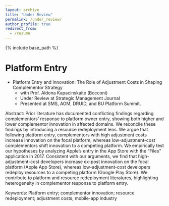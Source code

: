 ```yaml
---
layout: archive
title: "Under Review"
permalink: /under_review/
author_profile: true
redirect_from:
  - /resume
---
```


{% include base_path %}

Platform Entry
======
* Platform Entry and Innovation: The Role of Adjustment Costs in Shaping Complementor Strategy
  * with Prof. Aldona Kapacinskaite (Bocconi)
  * Under Review at Strategic Management Journal
  * Presented at SMS, AOM, DRUID, and BU Platform Summit.

Abstract:
Prior literature has documented conflicting findings regarding complementors’ response to platform owner entry, showing both higher and lower complementor innovation in affected domains. We reconcile these findings by introducing a resource redeployment lens. We argue that following platform entry, complementors with high adjustment costs increase innovation on the focal platform, whereas low-adjustment-cost complementors shift innovation to a competing platform. We empirically test our hypotheses by analyzing Apple’s entry in the App Store with the “Files” application in 2017. Consistent with our arguments, we find that high-adjustment-cost developers increase ex-post innovation on the focal platform (Apple App Store), whereas low-adjustment-cost developers redeploy resources to a competing platform (Google Play Store). We contribute to platform and resource redeployment literatures, highlighting heterogeneity in complementor response to platform entry. 

Keywords:
Platform entry; complementor innovation; resource redeployment; adjustment costs; mobile-app industry


